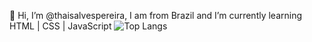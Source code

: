 👋 Hi, I’m @thaisalvespereira, I am from Brazil and I’m currently learning HTML | CSS | JavaScript
![Top Langs](https://github-readme-stats.vercel.app/api/top-langs/?thaisalvespereira=anuraghazra&layout=compact)
